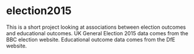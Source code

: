 # election2015
This is a short project looking at associations between election outcomes and educational outcomes. 
UK General Election 2015 data comes from the BBC election website.
Educational outcome data comes from the DfE website.

